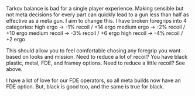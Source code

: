 Tarkov balance is bad for a single player experience.
Making sensible but not meta decisions for every part can quickly lead to a gun less than half as effective as a meta gun.
I aim to change this.
I have broken foregrips into 4 categories:
high ergo -> -1% recoil / +14 ergo
medium ergo -> -2% recoil / +10 ergo
medium recoil -> -3% recoil / +6 ergo
high recoil -> -4% recoil / +2 ergo

This should allow you to feel comfortable chosing any foregrip you want based on looks and mission.
Need to reduce a lot of recoil? You have black plastic, metal, FDE, and framey options.
Need to reduce a little recoil? See above.

I have a lot of love for our FDE operators, so all meta builds now have an FDE option.
But, black is good too, and the same is true for black.